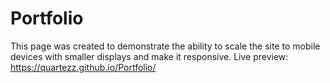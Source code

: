 # Portfolio
This page was created to demonstrate the ability to scale the site to mobile devices with smaller displays and make it responsive.
Live preview: https://quartezz.github.io/Portfolio/  
